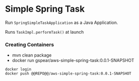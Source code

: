 # Simple Spring Task

Run `SpringSimpleTaskApplication` as a Java Application.

Runs `TaskImpl.performTask()` at launch

### Creating Containers

- mvn clean package
- docker run gspear/aws-simple-spring-task:0.0.1-SNAPSHOT

```
docker login
docker push @@REPO@@/aws-simple-spring-task:0.0.1-SNAPSHOT
```